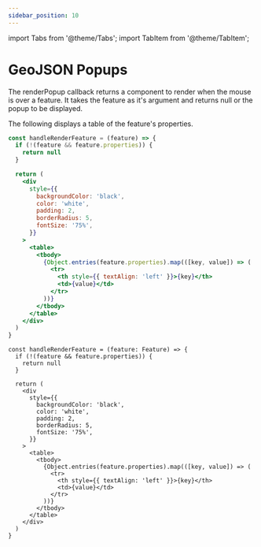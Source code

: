 ```yaml
---
sidebar_position: 10
---
```


import Tabs from '@theme/Tabs';
import TabItem from '@theme/TabItem';

# GeoJSON Popups

The renderPopup callback returns a component to render when the mouse
is over a feature. It takes the feature as it's argument and returns
null or the popup to be displayed.

The following displays a table of the feature's properties.

<Tabs>
  <TabItem value='js' label='JS'>

```jsx
const handleRenderFeature = (feature) => {
  if (!(feature && feature.properties)) {
    return null
  }

  return (
    <div
      style={{
        backgroundColor: 'black',
        color: 'white',
        padding: 2,
        borderRadius: 5,
        fontSize: '75%',
      }}
    >
      <table>
        <tbody>
          {Object.entries(feature.properties).map(([key, value]) => (
            <tr>
              <th style={{ textAlign: 'left' }}>{key}</th>
              <td>{value}</td>
            </tr>
          ))}
        </tbody>
      </table>
    </div>
  )
}
```

  </TabItem>
  <TabItem value='ts' label='TS'>

```tsx
const handleRenderFeature = (feature: Feature) => {
  if (!(feature && feature.properties)) {
    return null
  }

  return (
    <div
      style={{
        backgroundColor: 'black',
        color: 'white',
        padding: 2,
        borderRadius: 5,
        fontSize: '75%',
      }}
    >
      <table>
        <tbody>
          {Object.entries(feature.properties).map(([key, value]) => (
            <tr>
              <th style={{ textAlign: 'left' }}>{key}</th>
              <td>{value}</td>
            </tr>
          ))}
        </tbody>
      </table>
    </div>
  )
}
```

  </TabItem>
</Tabs>
